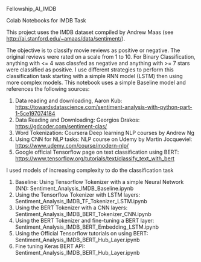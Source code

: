 Fellowship_AI_IMDB

Colab Notebooks for IMDB Task

This project uses the IMDB dataset compiled by Andrew Maas (see http://ai.stanford.edu/~amaas/data/sentiment/).

The objective is to classify movie reviews as positive or negative. The original reviews were rated on a scale from 1 to 10. For Binary Classification, anything with <= 4 was classfed as negative and anything with >= 7 stars were classified as positive.
I use different strategies to perform this classification task starting with a simple RNN model (LSTM) then using more complex models. This notebook uses a simple Baseline model and references the following sources:

1. Data reading and downloading, Aaron Kub: https://towardsdatascience.com/sentiment-analysis-with-python-part-1-5ce197074184
2. Data Reading and Downloading: Georgios Drakos: https://gdcoder.com/sentiment-clas/
3. Word Tokenization: Coursera Deep learning NLP courses by Andrew Ng
4. Using CNN for NLP tasks: NLP course on Udemy by Martin Jocqueviel: https://www.udemy.com/course/modern-nlp/
5. Google official Tensorflow page on text classification using BERT: https://www.tensorflow.org/tutorials/text/classify_text_with_bert


I used models of increasing complexity to do the classification task


1. Baseline: Using Tensorflow Tokenizer with a simple Neural Network (NN): Sentiment_Analysis_IMDB_Baseline.ipynb
2. Using the Tensorflow Tokenizer with LSTM layers: Sentiment_Analysis_IMDB_TF_Tokenizer_LSTM.ipynb
3. Using the BERT Tokenizer with a CNN layers: Sentiment_Analysis_IMDB_BERT_Tokenizer_CNN.ipynb
4. Using the BERT Tokenizer and fine-tuning a BERT layer: Sentiment_Analysis_IMDB_BERT_Embedding_LSTM.ipynb
5. Using the Official Tensorflow tutorials on using BERT: Sentiment_Analysis_IMDB_BERT_Hub_Layer.ipynb
6. Fine tuning Keras BERT API: Sentiment_Analysis_IMDB_BERT_Hub_Layer.ipynb
